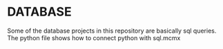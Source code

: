 # DATABASE

Some of the database projects in this repository are basically sql queries.<br />
The python file shows how to connect python with sql.mcmx
